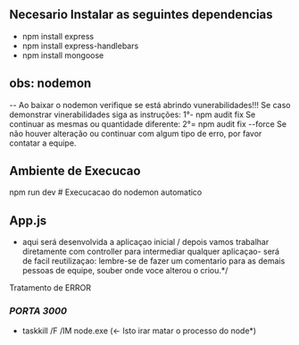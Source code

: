 ## Necesario Instalar as seguintes dependencias
- npm install express
- npm install express-handlebars
- npm install mongoose 

## obs: nodemon
-- Ao baixar o nodemon verifique se está abrindo vunerabilidades!!!
Se caso demonstrar vinerabilidades siga as instruções:
1°- npm audit fix
Se continuar as mesmas ou quantidade diferente:
2°= npm audit fix --force
Se não houver alteração ou continuar com algum tipo de erro, por favor
contatar a equipe.

## Ambiente de Execucao 
 npm run dev # Execucacao do nodemon automatico

##  App.js
 - aqui será desenvolvida a aplicaçao inicial / depois vamos trabalhar diretamente com controller para intermediar
qualquer aplicaçao- será de facil reutilizaçao: lembre-se de fazer um comentario para as demais pessoas de equipe, souber onde
voce alterou o criou.*/

Tratamento de ERROR 

### *PORTA 3000* 
- taskkill /F /IM node.exe  (<- Isto irar matar o processo do node*)


